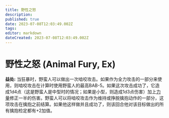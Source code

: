 ```yaml
---
title: 野性之怒
description: 
published: true
date: 2023-07-08T12:03:49.002Z
tags: 
editor: markdown
dateCreated: 2023-07-08T12:03:49.002Z
---
```


# 野性之怒 (Animal Fury, Ex)
**益处:** 当狂暴时，野蛮人可以做出一次啮咬攻击。如果作为全力攻击的一部分来使用，则啮咬攻击在计算时使用野蛮人的最高BAB-5。如果这次攻击成功了，它造成1d4点（这是野蛮人是中型时的情况；如果是小型，则造成1d3点伤害）加上[力量](/zh/属性值#力量-strength-str)修正一半的伤害。野蛮人可以将啮咬攻击作为维持或挣脱擒抱动作的一部分，这项攻击在擒抱之前结算。如果他这样做并且成功了，则该回合他对该目标做出的所有擒抱检定都有+2加值。